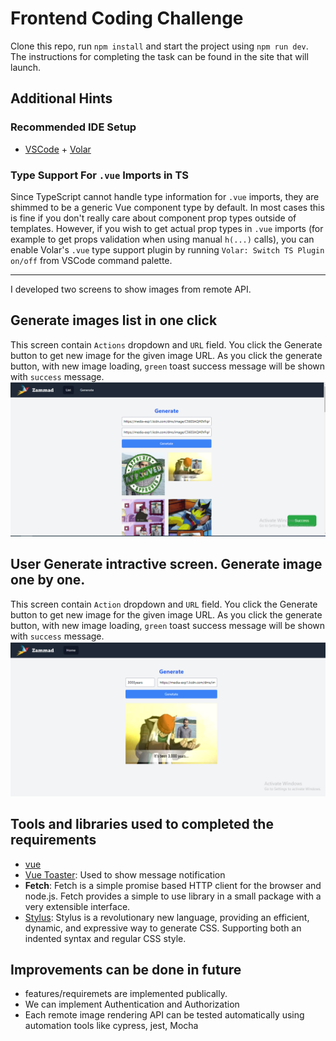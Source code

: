 # Frontend Coding Challenge

Clone this repo, run `npm install` and start the project using `npm run dev`.
The instructions for completing the task can be found in the site that will launch.

## Additional Hints

### Recommended IDE Setup

- [VSCode](https://code.visualstudio.com/) + [Volar](https://marketplace.visualstudio.com/items?itemName=johnsoncodehk.volar)

### Type Support For `.vue` Imports in TS

Since TypeScript cannot handle type information for `.vue` imports, they are shimmed to be a generic Vue component type by default. In most cases this is fine if you don't really care about component prop types outside of templates. However, if you wish to get actual prop types in `.vue` imports (for example to get props validation when using manual `h(...)` calls), you can enable Volar's `.vue` type support plugin by running `Volar: Switch TS Plugin on/off` from VSCode command palette.

---
I developed two screens to show images from remote API.

## Generate images list in one click

This screen contain `Actions` dropdown and `URL` field. You click the Generate button to get new image for the given image URL. As you click the generate button, with new image loading, `green` toast success message will be shown with `success` message.  
![Generate images in one click](media/generateImgesListonSingleClick.PNG)

## User Generate intractive screen. Generate image one by one.

This screen contain `Action` dropdown and `URL` field. You click the Generate button to get new image for the given image URL. As you click the generate button, with new image loading, `green` toast success message will be shown with `success` message.  
![Generate new Image](media/generatePic.PNG)

## Tools and libraries used to completed the requirements

- [vue](https://github.com/vuejs/core/tree/main/packages/vue#readme)
- [Vue Toaster](https://github.com/MeForma/vue-toaster#readme): Used to show message notification
- **Fetch**: Fetch is a simple promise based HTTP client for the browser and node.js. Fetch provides a simple to use library in a small package with a very extensible interface.
- [Stylus](https://github.com/stylus/stylus): Stylus is a revolutionary new language, providing an efficient, dynamic, and expressive way to generate CSS. Supporting both an indented syntax and regular CSS style.

## Improvements can be done in future

- features/requiremets are implemented publically. 
- We can implement Authentication and Authorization
- Each remote image rendering API can be tested automatically using automation tools like cypress, jest, Mocha